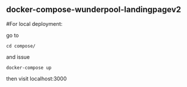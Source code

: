 ## docker-compose-wunderpool-landingpagev2


#For local deployment:

go to 

    cd compose/

and issue

    docker-compose up

then visit localhost:3000
